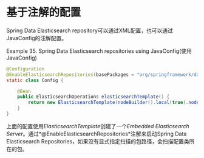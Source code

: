 # 基于注解的配置
Spring Data Elasticsearch repository可以通过XML配置，也可以通过JavaConfig的注解配置。

Example 35. Spring Data Elasticsearch repositories using JavaConfig(使用JavaConfig)

```java
@Configuration
@EnableElasticsearchRepositories(basePackages = "org/springframework/data/elasticsearch/repositories")
static class Config {

    @Bean
    public ElasticsearchOperations elasticsearchTemplate() {
        return new ElasticsearchTemplate(nodeBuilder().local(true).node().client());
    }
}
```
上面的配置使用*ElasticsearchTemplate*创建了一个*Embedded Elasticsearch Server*。通过*@EnableElasticsearchRepositories*注解来启动Spring Data Elasticsearch Repositories，如果没有显式指定扫描的包路径，会扫描配置类所在的包。


